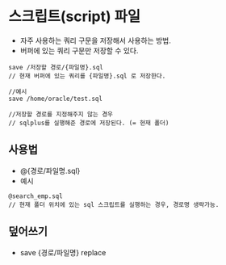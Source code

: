 # 스크립트(script) 파일
- 자주 사용하는 쿼리 구문을 저장해서 사용하는 방법.
- 버퍼에 있는 쿼리 구문만 저장할 수 있다. 

``` 
save /저장할 경로/{파일명}.sql  
// 현재 버퍼에 있는 쿼리를 {파일명}.sql 로 저장한다. 

//예시
save /home/oracle/test.sql 

//저장할 경로를 지정해주지 않는 경우 
// sqlplus를 실행해준 경로에 저장된다. (= 현재 폴더) 
```


## 사용법
- @{경로/파일명.sql} 
- 예시
```
@search_emp.sql 
// 현재 폴더 위치에 있는 sql 스크립트를 실행하는 경우, 경로명 생략가능.
```

## 덮어쓰기
- save {경로/파일명} replace
